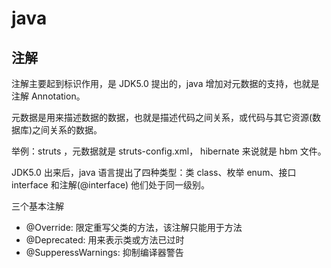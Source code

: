 # java

## 注解

注解主要起到标识作用，是 JDK5.0 提出的，java 增加对元数据的支持，也就是注解 Annotation。

元数据是用来描述数据的数据，也就是描述代码之间关系，或代码与其它资源(数据库)之间关系的数据。

举例：struts ，元数据就是 struts-config.xml， hibernate 来说就是 hbm 文件。

JDK5.0 出来后，java 语言提出了四种类型：类 class、枚举 enum、接口 interface 和注解(@interface) 他们处于同一级别。

三个基本注解

- @Override: 限定重写父类的方法，该注解只能用于方法
- @Deprecated: 用来表示类或方法已过时
- @SupperessWarnings: 抑制编译器警告